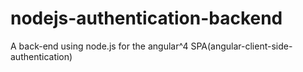# nodejs-authentication-backend
A back-end using node.js for the angular^4 SPA(angular-client-side-authentication) 
